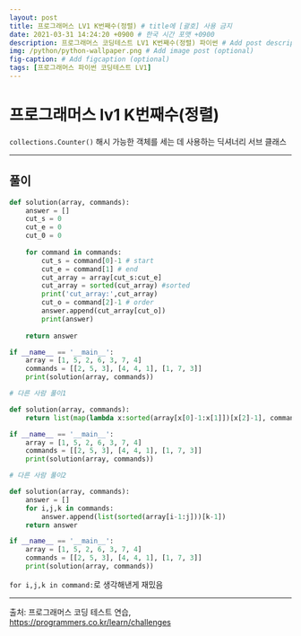 ```yaml
---
layout: post
title: 프로그래머스 LV1 K번째수(정렬) # title에 [괄호] 사용 금지
date: 2021-03-31 14:24:20 +0900 # 한국 시간 포맷 +0900
description: 프로그래머스 코딩테스트 LV1 K번째수(정렬) 파이썬 # Add post description (optional)
img: /python/python-wallpaper.png # Add image post (optional)
fig-caption: # Add figcaption (optional)
tags: [프로그래머스 파이썬 코딩테스트 LV1]
---
```


# 프로그래머스 lv1 K번째수(정렬)

`collections.Counter()` 해시 가능한 객체를 세는 데 사용하는 딕셔너리 서브 클래스

---

## 풀이

```python
def solution(array, commands):
    answer = []
    cut_s = 0
    cut_e = 0
    cut_0 = 0
    
    for command in commands:
        cut_s = command[0]-1 # start
        cut_e = command[1] # end
        cut_array = array[cut_s:cut_e]
        cut_array = sorted(cut_array) #sorted
        print('cut_array:',cut_array)
        cut_o = command[2]-1 # order
        answer.append(cut_array[cut_o])
        print(answer)
    
    return answer

if __name__ == '__main__':
    array = [1, 5, 2, 6, 3, 7, 4]
    commands = [[2, 5, 3], [4, 4, 1], [1, 7, 3]]
    print(solution(array, commands))
```

```python
# 다른 사람 풀이1

def solution(array, commands):
    return list(map(lambda x:sorted(array[x[0]-1:x[1]])[x[2]-1], commands))

if __name__ == '__main__':
    array = [1, 5, 2, 6, 3, 7, 4]
    commands = [[2, 5, 3], [4, 4, 1], [1, 7, 3]]
    print(solution(array, commands))
```

```python
# 다른 사람 풀이2

def solution(array, commands):
    answer = []
    for i,j,k in commands:
        answer.append(list(sorted(array[i-1:j]))[k-1])
    return answer

if __name__ == '__main__':
    array = [1, 5, 2, 6, 3, 7, 4]
    commands = [[2, 5, 3], [4, 4, 1], [1, 7, 3]]
    print(solution(array, commands))
```
`for i,j,k in command:`로 생각해낸게 재밌음

---
출처: 프로그래머스 코딩 테스트 연습, https://programmers.co.kr/learn/challenges
